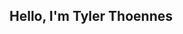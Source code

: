 ## Hello, I'm Tyler Thoennes

<!--
**trthoennes/trthoennes** is a ✨ _special_ ✨ repository because its `README.md` (this file) appears on your GitHub profile.
rfrf
Here are some ideas to get you started:

- 🔭 I’m currently working on ...
- 🌱 I’m currently learning ...
- 👯 I’m looking to collaborate on ...
- 🤔 I’m looking for help with ...
- 💬 Ask me about ...
- 📫 How to reach me: ...
- 😄 Pronouns: ...
- ⚡ Fun fact: ...
-->
